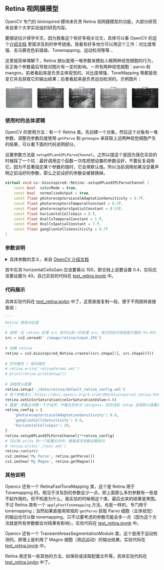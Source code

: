 ## Retina 视网膜模型

OpenCV 专门的 bininspired 模块来负责 Retina 视网膜模型的功能，大部分研究来自某个大学实验组的研究内容。

要细说估计得学半天，因为我看这个有好多相关论文，具体可以看 OpenCV 的这个[介绍文档](https://docs.opencv.org/4.x/d2/d94/bioinspired_retina.html) 里面涉及到的参考链接。我看有好多地方可以用这个工作：对比度增强、去马赛克色彩插值、Tonemapping、运动检测等等...

这里就简单理解下，Retina 貌似是用一堆参数来模拟人眼两种视觉细胞的行为，反正每个参数最后导致对图片有一定的影响。一共有两种视觉细胞：parvo 和 mangno，前者看起来是负责主体视觉的，对比度增强、ToneMapping 等都是改变它并且获取它的输出结果；后者看起来是负责运动检测的。示例图片：

![1724485079067](image/0.5/1724485079067.png)

### 使用时的总体逻辑

OpenCV 的使用方法：有一个 Retina 类。先创建一个对象，然后这个对象有一堆参数，调整完参数后就使用 `getParvo` 和 `getmagno` 来获取上述两种视觉细胞产生的结果，可以看下面的代码说明部分。

设置参数方法是 `setupOPLandIPLParvoChannel`。之所以提这个是因为我在实验的时候踩了一个坑：最好调用这个函数一次性把想设置的参数设好，不要反复调用它。因为不显著指定某个参数的值时，它会用默认值。所以当前调用如果没显著声明之前设好的参数，那么之前设好的参数会被替换掉。

```cpp
virtual void cv::bioinspired::Retina::setupOPLandIPLParvoChannel (
    const bool  colorMode = true, 
    const bool  normaliseOutput = true,
    const float photoreceptorsLocalAdaptationSensitivity = 0.7f,
    const float photoreceptorsTemporalConstant = 0.5f,
    const float photoreceptorsSpatialConstant = 0.53f,
    const float horizontalCellsGain = 0.f,
    const float HcellsTemporalConstant = 1.f,
    const float HcellsSpatialConstant = 7.f,
    const float ganglionCellsSensitivity = 0.7f 
)
```

### 参数说明

<details>
    <summary> 
        具体参数的含义，来自 <a href=https://docs.opencv.org/4.x/d2/d94/bioinspired_retina.html>OpenCV 介绍文档</a>
    </summary>
    <br>
    <IMG src="image/0.5/1724331764822.png"/>
    <IMG src="image/0.5/1724331764822.png"/>
    <IMG src="image/0.5/1724331732264.png"/>
    <IMG src="image/0.5/1724331781586.png"/>
    <IMG src="image/0.5/1724331800491.png"/>
</details>

其中实测 horizontalCellsGain 应该要乘以 100，即文档上说要设置 0.4，实际应该要设置为 40。自己实验的代码在 [test_retina.ipynb](../code/test_retina.ipynb) 中。

### 代码展示

具体实验代码在 [test_retina.ipybn](../code/test_retina.ipynb) 中了，这里直接复制一段，便于不用跳转直接查阅：

```python
'''
Retina 提高对比度
'''
# 说明：在 retina 处理 src 前可以进一步处理 src，常见的如只保留直方图的 5%-95% 之间的像素
src = cv2.imread('./image/retina/input.JPG')

# 创建 retina
retina = cv2.bioinspired_Retina.create((src.shape[1], src.shape[0]))
 
# 打印属性 / 保存属性
# retina.write('retinaParams.xml')
# print(retina.printSetup())

# 读取默认配置
retina.setup('./data/retina/default_retina_config.xml')
# 各个参数含义：https://docs.opencv.org/4.x/d2/d94/bioinspired_retina.html
retina.setColorSaturation(colorSaturationValue=4.0)
# 重要：参数必须要一下子设完，不要出现多次 setupxxx，否则当前 setup 会用默认值覆盖掉前面设好的参数！
retina_config = {
    'photoreceptorsLocalAdaptationSensitivity': 0.6, 
    'ganglionCellsSensitivity': 0.6, 
    'horizontalCellsGain': 20,
}
retina.setupOPLandIPLParvoChannel(**retina_config)
# 可以用 write 到一个配置文件中，看看是否参数设置成功
# retina.write('./test.xml') 
retina.run(src)
cv2.imshow('My Parvo', retina.getParvo())
cv2.imshow('My Magno', retina.getMagno())
```

### 其他说明

Opencv 还有一个 RetinaFastToneMapping 类，这个是 Retina 用于 Tonemapping 的。相当于涉及到的参数会少一点，即上面那么多的参数有一些是不起作用的。但不知道为什么，我实验的时候用这个类，最后出来的结果是黑图。不过 Retina 类有一个 `applyFastTonemapping` 方法，也是一样的，专门用于 tonemapping；当然如果直接用常规的 `getParvo` 获取 Parvo 细胞（主体视觉）的输出也可以做 tonemapping，只不过要考虑的参数可能会多一点（因为这个方法就是所有参数都会对结果有影响）。实验代码在 [test_retina.ipynb](../code/test_retina.ipynb) 中。

Opencv 还有一个 TransientAreasSegmentationModule 类，这个是用于运动检测的。原理上是利用了 Magno 细胞（周边运动）的输出结果。实验代码在 [test_retina.ipynb](../code/test_retina.ipynb) 中。

Retina 类还有一些其他的方法，如保存或读取配置文件等。具体实验代码在 [test_retina.ipybn](../code/test_retina.ipynb) 中了。
